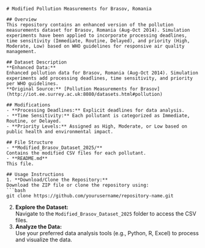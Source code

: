 `# Modified Pollution Measurements for Brasov, Romania`

`## Overview`  
`This repository contains an enhanced version of the pollution measurements dataset for Brasov, Romania (Aug-Oct 2014). Simulation experiments have been applied to incorporate processing deadlines, time sensitivity (Immediate, Routine, Delayed), and priority (High, Moderate, Low) based on WHO guidelines for responsive air quality management.`

`## Dataset Description`  
`**Enhanced Data:**`    
`Enhanced pollution data for Brasov, Romania (Aug-Oct 2014). Simulation experiments add processing deadlines, time sensitivity, and priority per WHO guidelines.`    
`**Original Source:** [Pollution Measurements for Brasov](http://iot.ee.surrey.ac.uk:8080/datasets.html#pollution)`

`## Modifications`  
`- **Processing Deadlines:** Explicit deadlines for data analysis.`  
`- **Time Sensitivity:** Each pollutant is categorized as Immediate, Routine, or Delayed.`  
`- **Priority Levels:** Assigned as High, Moderate, or Low based on public health and environmental impact.`

`## File Structure`  
`- **Modified_Brasov_Dataset_2025/**`    
  `Contains the modified CSV files for each pollutant.`  
`- **README.md**`    
  `This file.`

`## Usage Instructions`  
`1. **Download/Clone the Repository:**`    
   `Download the ZIP file or clone the repository using:`  
   ```` ```bash ````  
   `git clone https://github.com/yourusername/repository-name.git`

2. **Explore the Dataset:**  
   Navigate to the `Modified_Brasov_Dataset_2025` folder to access the CSV files.  
3. **Analyze the Data:**  
   Use your preferred data analysis tools (e.g., Python, R, Excel) to process and visualize the data.

